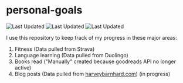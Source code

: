 # personal-goals
![Last Updated](https://img.shields.io/date/1613612673?color=FC4C02&label=Fitness%20Updated&logo=strava)
![Last Updated](https://img.shields.io/date/1613612673?color=7ac70c&label=Language%20Updated&logo=duolingo)
![Last Updated](https://img.shields.io/date/1613612673?color=e9e5cd&label=Books%20Updated&logo=goodreads)

I use this repository to keep track of my progress in these major areas:

1. Fitness (Data pulled from Strava)
2. Language learning (Data pulled from Duolingo)
3. Books read ("Manually" created because goodreads API no longer active)
4. Blog posts (Data pulled from [harveybarnhard.com](https://harveybarnhard.com)) (in progress)
